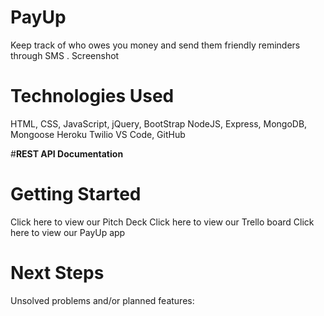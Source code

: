 # **PayUp**
Keep track of who owes you money and send them friendly reminders through SMS
.
Screenshot 

# **Technologies Used**
HTML, CSS, JavaScript, jQuery, BootStrap
NodeJS, Express, MongoDB, Mongoose
Heroku
Twilio
VS Code, GitHub

#**REST API Documentation**

# **Getting Started**
Click here to view our Pitch Deck
Click here to view our Trello board
Click here to view our PayUp app

# **Next Steps**
Unsolved problems and/or planned features:

